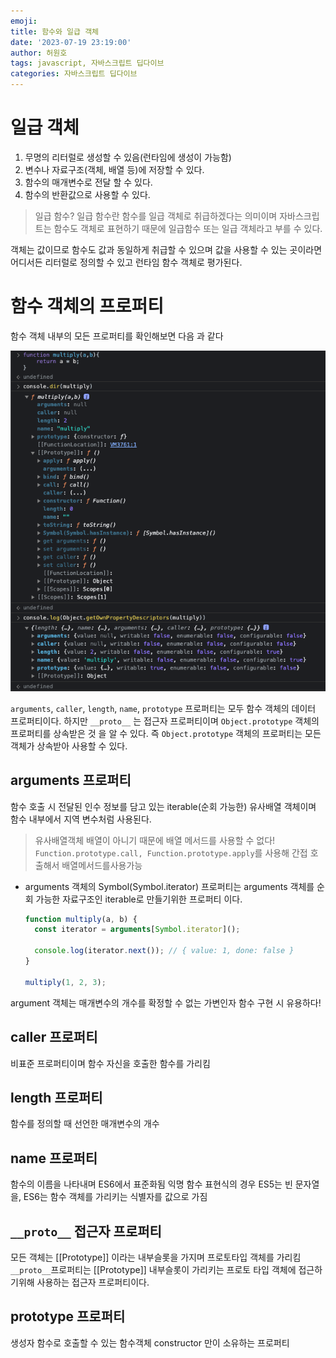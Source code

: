 ```yaml
---
emoji:
title: 함수와 일급 객체
date: '2023-07-19 23:19:00'
author: 허원호
tags: javascript, 자바스크립트 딥다이브
categories: 자바스크립트 딥다이브
---
```


# 일급 객체

1. 무명의 리터럴로 생성할 수 있음(런타임에 생성이 가능함)
2. 변수나 자료구조(객체, 배열 등)에 저장할 수 있다.
3. 함수의 매개변수로 전달 할 수 있다.
4. 함수의 반환값으로 사용할 수 있다.

> 일급 함수?
> 일급 함수란 함수를 일급 객체로 취급하겠다는 의미이며 자바스크립트는 함수도 객체로 표현하기 때문에 일급함수 또는 일급 객체라고 부를 수 있다.

객체는 값이므로 함수도 값과 동일하게 취급할 수 있으며 값을 사용할 수 있는 곳이라면 어디서든 리터럴로 정의할 수 있고 런타임 함수 객체로 평가된다.

# 함수 객체의 프로퍼티

함수 객체 내부의 모든 프로퍼티를 확인해보면 다음 과 같다

![function](function.png)

`arguments`, `caller`, `length`, `name`, `prototype` 프로퍼티는 모두 함수 객체의 데이터 프로퍼티이다.
하지만 `__proto__` 는 접근자 프로퍼티이며 `Object.prototype` 객체의 프로퍼티를 상속받은 것 을 알 수 있다.
즉 `Object.prototype` 객체의 프로퍼티는 모든 객체가 상속받아 사용할 수 있다.

## arguments 프로퍼티

함수 호출 시 전달된 인수 정보를 담고 있는 iterable(순회 가능한) 유사배열 객체이며 함수 내부에서 지역 변수처럼 사용된다.

> 유사배열객체
> 배열이 아니기 때문에 배열 메서드를 사용할 수 없다!
> `Function.prototype.call, Function.prototype.apply`를 사용해 간접 호출해서 배열메서드를사용가능

- arguments 객체의 Symbol(Symbol.iterator) 프로퍼티는 arguments 객체를 순회 가능한 자료구조인 iterable로 만들기위한 프로퍼티 이다.

  ```js
  function multiply(a, b) {
    const iterator = arguments[Symbol.iterator]();

    console.log(iterator.next()); // { value: 1, done: false }
  }

  multiply(1, 2, 3);
  ```

argument 객체는 매개변수의 개수를 확정할 수 없는 가변인자 함수 구현 시 유용하다!

## caller 프로퍼티

비표준 프로퍼티이며 함수 자신을 호출한 함수를 가리킴

## length 프로퍼티

함수를 정의할 때 선언한 매개변수의 개수

## name 프로퍼티

함수의 이름을 나타내며 ES6에서 표준화됨
익명 함수 표현식의 경우 ES5는 빈 문자열을, ES6는 함수 객체를 가리키는 식별자를 값으로 가짐

## `__proto__` 접근자 프로퍼티

모든 객체는 [[Prototype]] 이라는 내부슬롯을 가지며 프로토타입 객체를 가리킴
`__proto__`프로퍼티는 [[Prototype]] 내부슬롯이 가리키는 프로토 타입 객체에 접근하기위해 사용하는 접근자 프로퍼티이다.

## prototype 프로퍼티

생성자 함수로 호출할 수 있는 함수객체 constructor 만이 소유하는 프로퍼티
